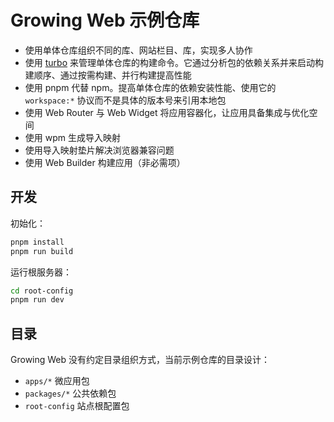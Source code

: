 # Growing Web 示例仓库

* 使用单体仓库组织不同的库、网站栏目、库，实现多人协作
* 使用 [turbo](https://turborepo.org) 来管理单体仓库的构建命令。它通过分析包的依赖关系并来启动构建顺序、通过按需构建、并行构建提高性能
* 使用 pnpm 代替 npm。提高单体仓库的依赖安装性能、使用它的 `workspace:*` 协议而不是具体的版本号来引用本地包
* 使用 Web Router 与 Web Widget 将应用容器化，让应用具备集成与优化空间
* 使用 wpm 生成导入映射
* 使用导入映射垫片解决浏览器兼容问题
* 使用 Web Builder 构建应用（非必需项）

## 开发

初始化：

```bash
pnpm install
pnpm run build
```

运行根服务器：

```bash
cd root-config
pnpm run dev
```

## 目录

Growing Web 没有约定目录组织方式，当前示例仓库的目录设计：

* `apps/*` 微应用包
* `packages/*` 公共依赖包
* `root-config` 站点根配置包